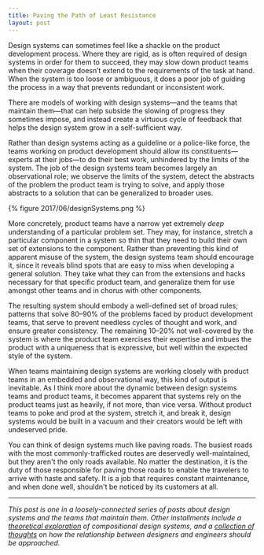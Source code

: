 ```yaml
---
title: Paving the Path of Least Resistance
layout: post
---
```


Design systems can sometimes feel like a shackle on the product development
process. Where they are rigid, as is often required of design systems in order
for them to succeed, they may slow down product teams when their coverage
doesn’t extend to the requirements of the task at hand. When the system is too
loose or ambiguous, it does a poor job of guiding the process in a way that
prevents redundant or inconsistent work.

There are models of working with design systems—and the teams that maintain
them—that can help subside the slowing of progress they sometimes impose, and
instead create a virtuous cycle of feedback that helps the design system grow in
a self-sufficient way.

Rather than design systems acting as a guideline or a police-like force, the
teams working on product development should allow its constituents—experts at
their jobs—to do their best work, unhindered by the limits of the system. The
job of the design systems team becomes largely an observational role; we observe
the limits of the system, detect the abstracts of the problem the product team
is trying to solve, and apply those abstracts to a solution that can be
generalized to broader uses.

{% figure 2017/06/designSystems.png %}

More concretely, product teams have a narrow yet extremely *deep* understanding
of a particular problem set. They may, for instance, stretch a particular
component in a system so thin that they need to build their own set of
extensions to the component. Rather than preventing this kind of apparent misuse
of the system, the design systems team should encourage it, since it reveals
blind spots that are easy to miss when developing a general solution. They take
what they can from the extensions and hacks necessary for that specific product
team, and generalize them for use amongst other teams and in chorus with other
components.

The resulting system should embody a well-defined set of broad rules; patterns
that solve 80–90% of the problems faced by product development teams, that serve
to prevent needless cycles of thought and work, and ensure greater consistency.
The remaining 10–20% not well-covered by the system is where the product team
exercises their expertise and imbues the product with a uniqueness that is
expressive, but well within the expected style of the system.

When teams maintaining design systems are working closely with product teams in
an embedded and observational way, this kind of output is inevitable. As I think
more about the dynamic between design systems teams and product teams, it
becomes apparent that systems rely on the product teams just as heavily, if not
more, than vice versa. Without product teams to poke and prod at the system,
stretch it, and break it, design systems would be built in a vacuum and their
creators would be left with undeserved pride.

You can think of design systems much like paving roads. The busiest roads with
the most commonly-trafficked routes are deservedly well-maintained, but they
aren't the only roads available. No matter the destination, it is the duty of
those responsible for paving those roads to enable the travelers to arrive with
haste and safety. It is a job that requires constant maintenance, and when done
well, shouldn't be noticed by its customers at all.

***

*This post is one in a loosely-connected series of posts about design systems
and the teams that maintain them. Other installments include a [theoretical
exploration](https://daneden.me/2017/03/29/designing-systems/) of compositional
design systems, and a [collection of
thoughts](https://daneden.me/2017/06/02/casting-graphite-in-gold/) on how the
relationship between designers and engineers should be approached.*
